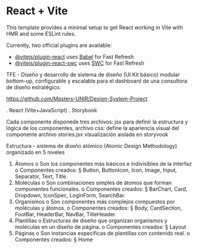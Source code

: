 # React + Vite

This template provides a minimal setup to get React working in Vite with HMR and some ESLint rules.

Currently, two official plugins are available:

- [@vitejs/plugin-react](https://github.com/vitejs/vite-plugin-react/blob/main/packages/plugin-react/README.md) uses [Babel](https://babeljs.io/) for Fast Refresh
- [@vitejs/plugin-react-swc](https://github.com/vitejs/vite-plugin-react-swc) uses [SWC](https://swc.rs/) for Fast Refresh

TFE - Diseño y desarrollo de sistema de diseño (UI Kit básico) modular bottom-up, configurable y escalable para el dashboard de una consultora de diseño estratégico. 

https://github.com/Masters-UNIR/Design-System-Project


  . React (Vite+JavaScript)
  . Storybook

Cada componente disponede tres archivos: 
    jsx para definir la estructura y lógica de los componentes, 
    archivo css: define la apariencia visual del componente
    archivo stories.jsx visualización aislada en storyvook

Estructura - sistema de diseño atómico (Atomic Design Methodology) organizado en 5 niveles

1. Átomos
    o Son los componentes más básicos e indivisibles de la interfaz
    o Componentes creados:
        § Button, ButtonIcon, Icon, Image, Input, Separator, Text, Title.
2. Moléculas
    o Son combinaciones simples de átomos que forman componentes funcionales.
    o Componentes creados:
        § BarChart, Card, Dropdown, IconSpec, LoginForm, SearchBar.
3. Organismos
    o Son componentes más complejos compuestos por moléculas y átomos.
    o Componentes creados:
        § Body, CardSection, FootBar, HeaderBar, NavBar, TitleHeader.
4. Plantillas
    o Estructuras de diseño que organizan organismos y moléculas en un diseño de
      página.
    o Componentes creados:
        § Layout
5. Páginas
    o Son instancias específicas de plantillas con contenido real.
    o Componentes creados:
        § Home
